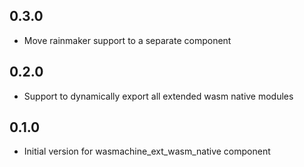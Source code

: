 ## 0.3.0

- Move rainmaker support to a separate component

## 0.2.0

- Support to dynamically export all extended wasm native modules

## 0.1.0

- Initial version for wasmachine_ext_wasm_native component
